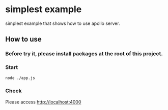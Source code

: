 # simplest example

simplest example that shows how to use apollo server.

## How to use

### Before try it, please install packages at the root of this project.

### Start

```bash
node ./app.js
```

### Check

Please access [http://localhost:4000](http://localhost:4000)
